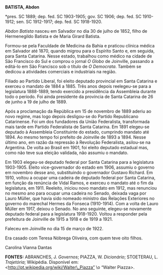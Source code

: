 **BATISTA, Abdon**

\*pres. SC 1889; dep. fed. SC 1903-1905; gov. SC 1906; dep. fed. SC
1910-1912; sen. SC 1912-1917; dep. fed. SC 1918-1920.

*Abdon Batista* nasceu em Salvador no dia 30 de julho de 1852, filho de
Hermenegildo Batista e de Maria Girard Batista.

Formou-se pela Faculdade de Medicina da Bahia e praticou clínica médica
em Salvador até 1870, quando migrou para o Espírito Santo e, em seguida,
para Santa Catarina. Nesse estado, trabalhou como médico na cidade de
São Francisco do Sul e comprou o jornal *O Globo* de Joinville, passando
a editá-lo em São Francisco sob o título de *O Democrata*. Também se
dedicou a atividades comerciais e industriais na região.

Filiado ao Partido Liberal, foi eleito deputado provincial em Santa
Catarina e exerceu o mandato de 1884 a 1885. Três anos depois
reelegeu-se para a legislatura 1888-1889, tendo exercido a presidência
da Assembleia durante todo o período. Foi ainda presidente da província
de Santa Catarina de 26 de junho a 19 de julho de 1889.

Após a proclamação da República em 15 de novembro de 1889 aderiu ao novo
regime, mas logo depois desligou-se do Partido Republicano Catarinense.
Foi um dos fundadores da União Federalista, transformada mais tarde em
Partido Federalista de Santa Catarina. Em 1891 elegeu-se deputado à
Assembleia Constituinte do estado, cumprindo mandato até 1894. Ao mesmo
tempo foi prefeito de Joinville de 1893 a 1894. Nesse último ano, em
razão da repressão à Revolução Federalista, asilou-se na Argentina. De
volta ao Brasil em 1901, foi eleito deputado estadual mas, como não teve
sua eleição validada, não assumiu o mandato.

Em 1903 elegeu-se deputado federal por Santa Catarina para a legislatura
1903-1905. Eleito vice-governador do estado em 1906, assumiu o governo
em novembro desse ano, substituindo o governador Gustavo Richard. Em
1910, voltou a ocupar uma cadeira de deputado federal por Santa
Catarina, em função da renúncia de Vidal Ramos, e exerceu o mandato até
o fim da legislatura, em 1911. Reeleito, iniciou novo mandato em 1912,
mas renunciou no mesmo ano para ocupar uma cadeira no Senado, deixada
vaga por Lauro Müller, que havia sido nomeado ministro das Relações
Exteriores no governo do marechal Hermes da Fonseca (1910-1914). Com a
volta de Lauro Müller em 1917, deixou o Senado. No ano seguinte,
elegeu-se novamente deputado federal para a legislatura 1918-1920.
Voltou a responder pela prefeitura de Joinville de 1915 a 1918 e de 1919
a 1921.

Faleceu em Joinville no dia 15 de março de 1922.

Era casado com Teresa Nóbrega Oliveira, com quem teve oito filhos.

Carolina Vianna Dantas

**FONTES:** ABRANCHES, J. *Governos*; PIAZZA, W. *Dicionário*;
STOETERAU, L. *Trajetória*; Wikipédia. Disponível em:
\<http://pt.wikipedia.org/wiki/Walter\_Piazza” \\o “Walter Piazza\>.

